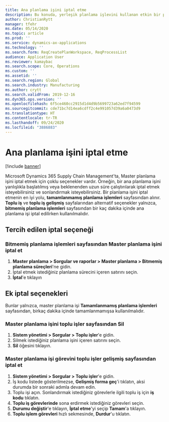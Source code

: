 ```yaml
---
title: Ana planlama işini iptal etme
description: Bu konuda, yerleşik planlama işlevini kullanan etkin bir planlama işinin nasıl iptal edileceği açıklanmaktadır.
author: ChristianRytt
manager: tfehr
ms.date: 05/14/2020
ms.topic: article
ms.prod: ''
ms.service: dynamics-ax-applications
ms.technology: ''
ms.search.form: ReqCreatePlanWorkspace, ReqProcessList
audience: Application User
ms.reviewer: kamaybac
ms.search.scope: Core, Operations
ms.custom: ''
ms.assetid: ''
ms.search.region: Global
ms.search.industry: Manufacturing
ms.author: crytt
ms.search.validFrom: 2019-12-16
ms.dyn365.ops.version: ''
ms.openlocfilehash: 6f5ce460cc2915d1d4d9b5699723a62ed7f94599
ms.sourcegitcommit: cde71bc7d14ea6cdff2c4e991057d39a6a0473d9
ms.translationtype: HT
ms.contentlocale: tr-TR
ms.lasthandoff: 09/24/2020
ms.locfileid: "3886883"
---
```

# <a name="cancel-a-master-planning-job"></a>Ana planlama işini iptal etme

[!include [banner](../includes/banner.md)]

Microsoft Dynamics 365 Supply Chain Management'ta, Master planlama işini iptal etmek için çoklu seçenekler vardır. Örneğin, bir ana planlama işini yanlışlıkla başlatılmış veya beklenenden uzun süre çalıştırılarak iptal etmek isteyebilirsiniz ve sonlandırmak isteyebilirsiniz. Bir planlama işini iptal etmenin en iyi yolu, **tamamlanmamış planlama işlemleri** sayfasından alınır. **Toplu iş** ve **toplu iş gelişmiş** sayfalarından alternatif seçenekler yalnızca, **bitmemiş planlama işlemleri** sayfasından bir kaç dakika içinde ana planlama işi iptal edilirken kullanılmalıdır.

## <a name="preferred-cancel-option"></a>Tercih edilen iptal seçeneği
### <a name="cancel-master-planning-job-from-unfinished-planning-processes-page"></a>**Bitmemiş planlama işlemleri** sayfasından Master planlama işini iptal et
1. **Master planlama > Sorgular ve raporlar > Master planlama > Bitmemiş planlama süreçleri**'ne gidin.
2. İptal etmek istediğiniz planlama sürecini içeren satırını seçin.
3. **İptal**'e tıklayın

## <a name="additional-cancel-options"></a>Ek iptal seçenekleri
Bunlar yalnızca, master planlama işi **Tamamlanmamış planlama işlemleri** sayfasından, birkaç dakika içinde tamamlanmamışsa kullanılmalıdır.

### <a name="delete-master-planning-job-from-the-batch-jobs-page"></a>Master planlama işini **toplu işler** sayfasından Sil
1. **Sistem yönetimi > Sorgular > Toplu işler**'e gidin.
2. Silmek istediğiniz planlama işini içeren satırını seçin.
3. **Sil** öğesini tıklayın.

### <a name="abort-master-planning-job-task-from-the-batch-jobs-enhanced-page"></a>Master planlama işi görevini **toplu işler gelişmiş** sayfasından iptal et
1. **Sistem yönetimi > Sorgular > Toplu işler**'e gidin.
2. İş kodu listede gösterilmezse, **Gelişmiş forma geç**'i tıklatın, aksi durumda bir sonraki adımla devam edin.
3. Toplu işi açın. Sonlandırmak istediğiniz görevlerle ilgili toplu iş için **iş kodu** tıklatın.
4. **Toplu iş görevlerinde** sona erdirmek istediğiniz görevleri seçin.
5. **Durumu değiştir**'e tıklayın, **İptal etme**'yi seçip **Tamam**'a tıklayın.
6. **Toplu işlem görevleri** hızlı sekmesinde, **Durdur**'u tıklatın.
